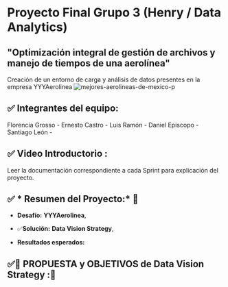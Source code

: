 # Proyecto Final Grupo 3 (Henry / Data Analytics)
  
## "Optimización integral de gestión de archivos y manejo de tiempos de una aerolínea"
Creación de un entorno de carga y análisis de datos presentes en la empresa YYYAerolinea 
![mejores-aerolineas-de-mexico-p](https://github.com/user-attachments/assets/e0b738ec-c5cc-4d88-99bc-8306269a6507)

## ✅ Integrantes del equipo:
Florencia Grosso - 
Ernesto Castro - 
Luis Ramón - 
Daniel Episcopo - 
Santiago León - 


## ✅ Video Introductorio :

Leer la documentación correspondiente a cada Sprint para explicación del proyecto.
##  ✅ * Resumen del Proyecto:* 🔨


* **Desafío:**
**YYYAerolinea**, 

* ✅**Solución:**
**Data Vision Strategy**, 

* **Resultados esperados:**



##  ✅🚀 **PROPUESTA y OBJETIVOS de Data Vision Strategy** :🚀
